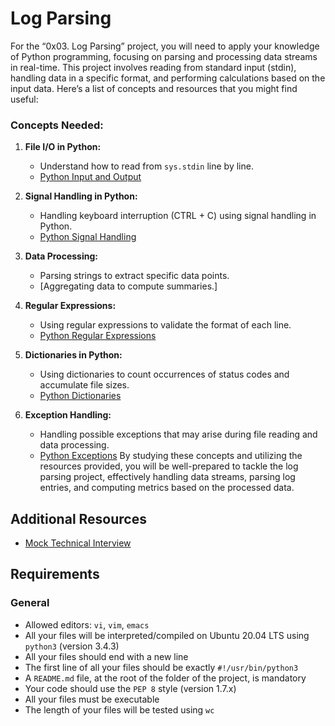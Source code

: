 # Log Parsing

For the “0x03. Log Parsing” project, you will need to apply your knowledge of Python programming, focusing on parsing and processing data streams in real-time. This project involves reading from standard input (stdin), handling data in a specific format, and performing calculations based on the input data. Here’s a list of concepts and resources that you might find useful:

### Concepts Needed:
1. **File I/O in Python:**

    * Understand how to read from `sys.stdin` line by line.
    * [Python Input and Output](https://docs.python.org/3/tutorial/inputoutput.html)
2. **Signal Handling in Python:**

    * Handling keyboard interruption (CTRL + C) using signal handling in Python.
    * [Python Signal Handling](https://docs.python.org/3/library/signal.html)
3. **Data Processing:**

    * Parsing strings to extract specific data points.
    * [Aggregating data to compute summaries.]
4. **Regular Expressions:**

    * Using regular expressions to validate the format of each line.
    * [Python Regular Expressions](https://docs.python.org/3/library/re.html)
5. **Dictionaries in Python:**

    * Using dictionaries to count occurrences of status codes and accumulate file sizes.
    * [Python Dictionaries](https://docs.python.org/3/tutorial/datastructures.html#dictionaries)
6. **Exception Handling:**

    * Handling possible exceptions that may arise during file reading and data processing.
    * [Python Exceptions](https://docs.python.org/3/tutorial/errors.html)
By studying these concepts and utilizing the resources provided, you will be well-prepared to tackle the log parsing project, effectively handling data streams, parsing log entries, and computing metrics based on the processed data.

## Additional Resources
* [Mock Technical Interview](https://www.youtube.com/watch?feature=shared&v=5dRTK-_Bzd0)
## Requirements
### General
* Allowed editors: `vi`, `vim`, `emacs`
* All your files will be interpreted/compiled on Ubuntu 20.04 LTS using `python3` (version 3.4.3)
* All your files should end with a new line
* The first line of all your files should be exactly `#!/usr/bin/python3`
* A `README.md` file, at the root of the folder of the project, is mandatory
* Your code should use the `PEP 8` style (version 1.7.x)
* All your files must be executable
* The length of your files will be tested using `wc`

